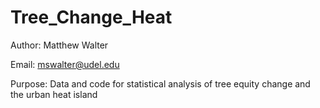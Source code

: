 # Tree_Change_Heat

Author: Matthew Walter

Email: mswalter@udel.edu

Purpose: Data and code for statistical analysis of tree equity change and the urban heat island
